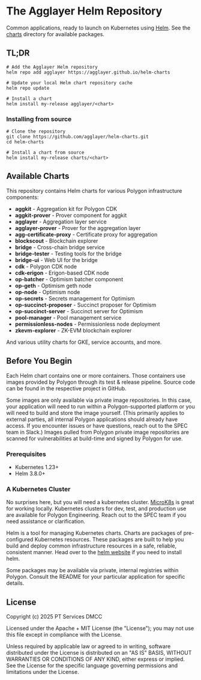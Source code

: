 # The Agglayer Helm Repository

Common applications, ready to launch on Kubernetes using [Helm](https://github.com/helm/helm). See the [charts](./charts)
directory for available packages.

## TL;DR

```shell
# Add the Agglayer Helm repository
helm repo add agglayer https://agglayer.github.io/helm-charts

# Update your local Helm chart repository cache
helm repo update

# Install a chart
helm install my-release agglayer/<chart>
```

### Installing from source

```shell
# Clone the repository
git clone https://github.com/agglayer/helm-charts.git
cd helm-charts

# Install a chart from source
helm install my-release charts/<chart>
```

## Available Charts

This repository contains Helm charts for various Polygon infrastructure components:

- **aggkit** - Aggregation kit for Polygon CDK
- **aggkit-prover** - Prover component for aggkit
- **agglayer** - Aggregation layer service
- **agglayer-prover** - Prover for the aggregation layer
- **agg-certificate-proxy** - Certificate proxy for aggregation
- **blockscout** - Blockchain explorer
- **bridge** - Cross-chain bridge service
- **bridge-tester** - Testing tools for the bridge
- **bridge-ui** - Web UI for the bridge
- **cdk** - Polygon CDK node
- **cdk-erigon** - Erigon-based CDK node
- **op-batcher** - Optimism batcher component
- **op-geth** - Optimism geth node
- **op-node** - Optimism node
- **op-secrets** - Secrets management for Optimism
- **op-succinct-proposer** - Succinct proposer for Optimism
- **op-succinct-server** - Succinct server for Optimism
- **pool-manager** - Pool management service
- **permissionless-nodes** - Permissionless node deployment
- **zkevm-explorer** - ZK-EVM blockchain explorer

And various utility charts for GKE, service accounts, and more.

## Before You Begin

Each Helm chart contains one or more containers. Those containers use images provided by Polygon through its test &
release pipeline. Source code can be found in the respective project in GitHub.

Some images are only available via private image repositories. In this case, your application will need to run within a
Polygon-supported platform or you will need to build and store the image yourself. (This primarily applies to external
parties, all internal Polygon applications should already have access. If you encounter issues or have questions, reach
out to the SPEC team in Slack.) Images pulled from Polygon private image repositories are scanned for vulnerabilities at
build-time and signed by Polygon for use.

### Prerequisites

- Kubernetes 1.23+
- Helm 3.8.0+

### A Kubernetes Cluster

No surprises here, but you will need a kubernetes cluster. [MicroK8s](https://microk8s.io/) is great for working locally.
Kubernetes clusters for dev, test, and production use are available for Polygon Engineering. Reach out to the SPEC team if
you need assistance or clarification.

Helm is a tool for managing Kubernetes charts. Charts are packages of pre-configured Kubernetes resources. These packages
are built to help you build and deploy common infrastructure resources in a safe, reliable, consistent manner. Head over to
the [helm website](https://helm.sh/) if you need to install helm.

Some packages may be available via private, internal registries within Polygon. Consult the README for your particular
application for specific details.

## License

Copyright (c) 2025 PT Services DMCC

Licensed under the Apache + MIT License (the "License"); you may not use this file except in compliance with the License.

Unless required by applicable law or agreed to in writing, software distributed under the License is distributed on an "AS IS"
BASIS, WITHOUT WARRANTIES OR CONDITIONS OF ANY KIND, either express or implied. See the License for the specific language
governing permissions and limitations under the License.
